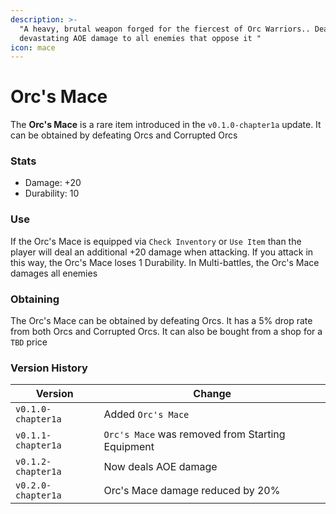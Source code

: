 ```yaml
---
description: >-
  "A heavy, brutal weapon forged for the fiercest of Orc Warriors.. Deals
  devastating AOE damage to all enemies that oppose it "
icon: mace
---
```


# Orc's Mace

The **Orc's Mace** is a rare item introduced in the `v0.1.0-chapter1a` update. It can be obtained by defeating Orcs and Corrupted Orcs

### Stats

* Damage: +20
* Durability: 10

### Use

If the Orc's Mace is equipped via `Check Inventory` or `Use Item` than the player will deal an additional +20 damage when attacking. If you attack in this way, the Orc's Mace loses 1 Durability. In Multi-battles, the Orc's Mace damages all enemies

### Obtaining

The Orc's Mace can be obtained by defeating Orcs. It has a 5% drop rate from both Orcs and Corrupted Orcs. It can also be bought from a shop for a `TBD` price

### Version History

| Version            | Change                                           |
| ------------------ | ------------------------------------------------ |
| `v0.1.0-chapter1a` | Added `Orc's Mace`                               |
| `v0.1.1-chapter1a` | `Orc's Mace` was removed from Starting Equipment |
| `v0.1.2-chapter1a` | Now deals AOE damage                             |
| `v0.2.0-chapter1a` | Orc's Mace damage reduced by 20%                 |
